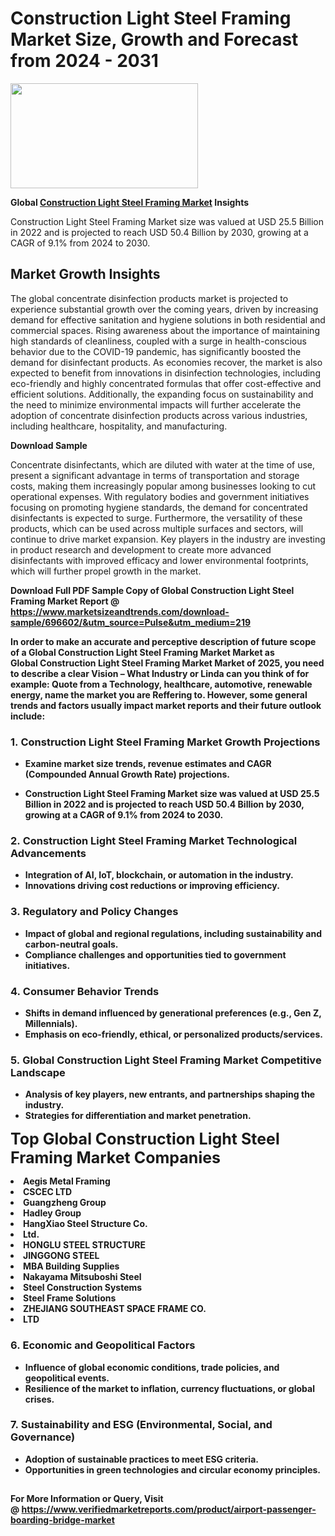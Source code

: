<H1>Construction Light Steel Framing Market Size, Growth and Forecast from 2024 - 2031</H1><img class="aligncenter size-medium wp-image-584254" src="https://thirdeyenews.in/wp-content/uploads/2024/09/Global-Market-Research-300x168.jpeg" alt="" width="300" height="168" /><p><strong>Global&nbsp;<a href="https://www.marketsizeandtrends.com/download-sample/696602/&amp;utm_source=Pulse&amp;utm_medium=219">Construction Light Steel Framing Market</a> Insights</strong></p><p>Construction Light Steel Framing Market size was valued at USD 25.5 Billion in 2022 and is projected to reach USD 50.4 Billion by 2030, growing at a CAGR of 9.1% from 2024 to 2030.</p><p><h2>Market Growth Insights</h2> <p>The global concentrate disinfection products market is projected to experience substantial growth over the coming years, driven by increasing demand for effective sanitation and hygiene solutions in both residential and commercial spaces. Rising awareness about the importance of maintaining high standards of cleanliness, coupled with a surge in health-conscious behavior due to the COVID-19 pandemic, has significantly boosted the demand for disinfectant products. As economies recover, the market is also expected to benefit from innovations in disinfection technologies, including eco-friendly and highly concentrated formulas that offer cost-effective and efficient solutions. Additionally, the expanding focus on sustainability and the need to minimize environmental impacts will further accelerate the adoption of concentrate disinfection products across various industries, including healthcare, hospitality, and manufacturing.</p> <p><strong>Download Sample</strong></p> <p>Concentrate disinfectants, which are diluted with water at the time of use, present a significant advantage in terms of transportation and storage costs, making them increasingly popular among businesses looking to cut operational expenses. With regulatory bodies and government initiatives focusing on promoting hygiene standards, the demand for concentrated disinfectants is expected to surge. Furthermore, the versatility of these products, which can be used across multiple surfaces and sectors, will continue to drive market expansion. Key players in the industry are investing in product research and development to create more advanced disinfectants with improved efficacy and lower environmental footprints, which will further propel growth in the market.</p> <p><strong></p><p><span class=""><strong>Download Full PDF Sample Copy of Global Construction Light Steel Framing Market Report</strong> @ <a href="https://www.marketsizeandtrends.com/download-sample/696602/&amp;utm_source=Pulse&amp;utm_medium=219" target="_blank">https://www.marketsizeandtrends.com/download-sample/696602/&amp;utm_source=Pulse&amp;utm_medium=219</a></span></p><p>In order to make an accurate and perceptive description of future scope of a Global&nbsp;Construction Light Steel Framing Market Market as Global&nbsp;Construction Light Steel Framing Market Market of 2025, you need to describe a clear Vision &ndash; What Industry or Linda can you think of for example: Quote from a Technology, healthcare, automotive, renewable energy, name the market you are Reffering to. However, some general trends and factors usually impact market reports and their future outlook include:</p><h3>1.&nbsp;<strong>Construction Light Steel Framing Market Growth Projections</strong></h3><ul><li>Examine market size trends, revenue estimates and CAGR (Compounded Annual Growth Rate) projections.</li><li><p>Construction Light Steel Framing Market size was valued at USD 25.5 Billion in 2022 and is projected to reach USD 50.4 Billion by 2030, growing at a CAGR of 9.1% from 2024 to 2030.</p></li></ul><h3>2.&nbsp;<strong>Construction Light Steel Framing Market Technological Advancements</strong></h3><ul><li>Integration of AI, IoT, blockchain, or automation in the industry.</li><li>Innovations driving cost reductions or improving efficiency.</li></ul><h3>3.&nbsp;<strong>Regulatory and Policy Changes</strong></h3><ul><li>Impact of global and regional regulations, including sustainability and carbon-neutral goals.</li><li>Compliance challenges and opportunities tied to government initiatives.</li></ul><h3>4.&nbsp;<strong>Consumer Behavior Trends</strong></h3><ul><li>Shifts in demand influenced by generational preferences (e.g., Gen Z, Millennials).</li><li>Emphasis on eco-friendly, ethical, or personalized products/services.</li></ul><h3>5.&nbsp;<strong>Global Construction Light Steel Framing Market Competitive Landscape</strong></h3><ul><li>Analysis of key players, new entrants, and partnerships shaping the industry.</li><li>Strategies for differentiation and market penetration.</li></ul><p data-pm-slice="1 1 []"><span style="color: inherit; font-family: inherit; font-size: 25px;">Top Global Construction Light Steel Framing Market Companies</span></p><div class="" data-test-id=""><p><li>Aegis Metal Framing</li><li> CSCEC LTD</li><li> Guangzheng Group</li><li> Hadley Group</li><li> HangXiao Steel Structure Co.</li><li> Ltd.</li><li> HONGLU STEEL STRUCTURE</li><li> JINGGONG STEEL</li><li> MBA Building Supplies</li><li> Nakayama Mitsuboshi Steel</li><li> Steel Construction Systems</li><li> Steel Frame Solutions</li><li> ZHEJIANG SOUTHEAST SPACE FRAME CO.</li><li> LTD</li></p></div><h3>6.&nbsp;<strong>Economic and Geopolitical Factors</strong></h3><ul><li>Influence of global economic conditions, trade policies, and geopolitical events.</li><li>Resilience of the market to inflation, currency fluctuations, or global crises.</li></ul><h3>7.&nbsp;<strong>Sustainability and ESG (Environmental, Social, and Governance)</strong></h3><ul><li>Adoption of sustainable practices to meet ESG criteria.</li><li>Opportunities in green technologies and circular economy principles.</li></ul><h2><strong style="font-size: 14px;">For More Information or Query, Visit @&nbsp;</strong><a style="background-color: #ffffff; font-size: 14px;" href="https://www.marketsizeandtrends.com/report/construction-light-steel-framing-market/" target="_blank">https://www.verifiedmarketreports.com/product/airport-passenger-boarding-bridge-market</a></h2>
